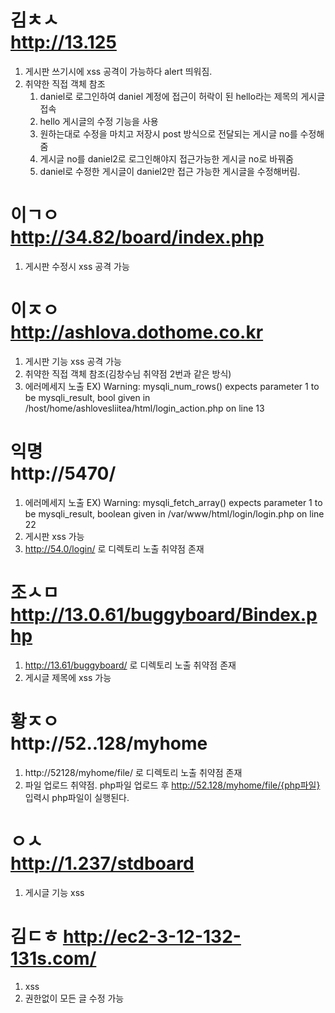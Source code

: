 김ㅊㅅ  
http://13.125
===
1. 게시판 쓰기시에 xss 공격이 가능하다 alert 띄워짐.
2. 취약한 직접 객체 참조
   1. daniel로 로그인하여 daniel 계정에 접근이 허락이 된 hello라는 제목의 게시글 접속
   1. hello 게시글의 수정 기능을 사용
   1. 원하는대로 수정을 마치고 저장시 post 방식으로 전달되는 게시글 no를 수정해줌
   1.  게시글 no를 daniel2로 로그인해야지 접근가능한 게시글 no로 바꿔줌
   1. daniel로 수정한 게시글이 daniel2만 접근 가능한 게시글을 수정해버림.

이ㄱㅇ  
http://34.82/board/index.php
===
1. 게시판 수정시 xss 공격 가능

이ㅈㅇ  
http://ashlova.dothome.co.kr
===
1. 게시판 기능 xss 공격 가능
2. 취약한 직접 객체 참조(김창수님 취약점 2번과 같은 방식)
3. 에러메세지 노출
EX) Warning: mysqli_num_rows() expects parameter 1 to be mysqli_result, bool given in /host/home/ashlovesliitea/html/login_action.php on line 13

익명  
http://5470/
===
1. 에러메세지 노출
EX) Warning: mysqli_fetch_array() expects parameter 1 to be mysqli_result, boolean given in /var/www/html/login/login.php on line 22
2. 게시판 xss 가능
3. http://54.0/login/ 로 디렉토리 노출 취약점 존재

조ㅅㅁ  
http://13.0.61/buggyboard/Bindex.php
===
1. http://13.61/buggyboard/ 로 디렉토리 노출 취약점 존재
2. 게시글 제목에 xss 가능

황ㅈㅇ  
http://52..128/myhome
===
1. http://52128/myhome/file/ 로 디렉토리 노출 취약점 존재
2. 파일 업로드 취약점. php파일 업로드 후
http://52.128/myhome/file/{php파일} 입력시 php파일이 실행된다.

ㅇㅅ  
http://1.237/stdboard
===
1. 게시글 기능 xss

김ㄷㅎ
http://ec2-3-12-132-131s.com/
===
1. xss
2. 권한없이 모든 글 수정 가능
